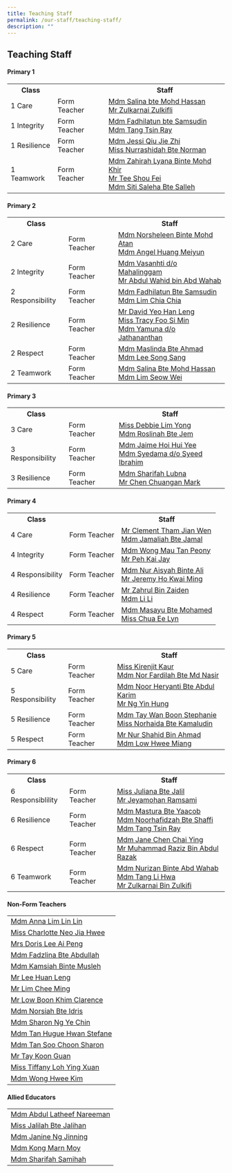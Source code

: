 ```yaml
---
title: Teaching Staff
permalink: /our-staff/teaching-staff/
description: ""
---
```

## **Teaching Staff**

####  Primary 1
<table style="width:100%">
  <tr>
    <th>Class</th>
    <th></th>
    <th>Staff</th>
  </tr>
  <tr>
    <td>1 Care</td>
    <td>Form Teacher</td>
    <td><a href="mailto:salina_a@moe.edu.sg">Mdm Salina bte Mohd Hassan</a><br>
		<a href="mailto:zulkarnai_zulkifli@moe.edu.sg">Mr Zulkarnai Zulkifli</a></td>
  </tr>
  <tr>
    <td>1 Integrity</td>
    <td>Form Teacher</td>
    <td><a href ="mailto:fadhilatun_samsudin@moe.edu.sg">Mdm Fadhilatun bte Samsudin</a> <br>
		<a href = "mailto:tang_tsin_ray@moe.edu.sg">Mdm Tang Tsin Ray</a></td>
  </tr>
	<tr>
    <td>1 Resilience</td>
    <td>Form Teacher</td>
    <td><a href ="mailto:qiu_jie_zhi@moe.edu.sg">Mdm Jessi Qiu Jie Zhi </a><br>
		<a href ="mailto:nurrashidah_norman@moe.edu.sg">Miss Nurrashidah Bte Norman</a></td>
  </tr>
	<tr>
    <td>1 Teamwork</td>
    <td>Form Teacher</td>
    <td><a href ="mailto:zahirah_lyana_mohd_khir@moe.edu.sg">Mdm Zahirah Lyana Binte Mohd Khir</a><br>
		<a href ="mailto:tee_shou_fei@moe.edu.sg">Mr Tee Shou Fei</a><br>
		<a href ="mailto:siti_saleha_salleh_a@moe.edu.sg">Mdm Siti Saleha Bte Salleh</a></td>
  </tr>
</table>

####  Primary 2
<table style="width:100%">
  <tr>
    <th>Class</th>
    <th></th>
    <th>Staff</th>
  </tr>
  <tr>
    <td>2 Care</td>
    <td>Form Teacher</td>
    <td><a href="mailto:norsheleen_mohamed_atan@moe.edu.sg">Mdm Norsheleen Binte Mohd Atan</a> <br>
		<a href ="mailto:angel_huang@moe.edu.sg">Mdm Angel Huang Meiyun</a></td>
  </tr>
  <tr>
    <td>2 Integrity</td>
    <td>Form Teacher</td>
    <td><a href ="mailto:vasanthi_mahalinggam@moe.edu.sg">Mdm Vasanhti d/o Mahalinggam</a> <br>
		<a href ="mailto:abdul_wahid_abdul_wahab@moe.edu.sg">Mr Abdul Wahid bin Abd Wahab</a></td>
  </tr>
	<tr>
    <td>2 Responsibility</td>
    <td>Form Teacher</td>
    <td><a href ="mailto:fadhilatun_samsudin@moe.edu.sg">Mdm Fadhilatun Bte Samsudin</a> <br>
		<a href ="mailto:lim_chia_chia@moe.edu.sg">Mdm Lim Chia Chia</a></td>
  </tr>
	<tr>
    <td>2 Resilience</td>
    <td>Form Teacher</td>
    <td><a href ="mailto:yeo_han_leng_david@moe.edu.sg">Mr David Yeo Han Leng </a><br>
		<a href ="mailto:foo_si_min@moe.edu.sg">Miss Tracy Foo Si Min </a><br>
		<a href ="mailto:yamuna_jathananthan@moe.edu.sg">Mdm Yamuna d/o Jathananthan</a></td>
  </tr>
	<tr>
    <td>2 Respect</td>
    <td>Form Teacher</td>
    <td><a href ="mailto:maslinda_ahmad@moe.edu.sg">Mdm Maslinda Bte Ahmad </a><br>
		<a href ="mailto:lee_song_sang@moe.edu.sg">Mdm Lee Song Sang</a></td>
  </tr>
	<tr>
    <td>2 Teamwork</td>
    <td>Form Teacher</td>
    <td><a href ="mailto:salina_a@moe.edu.sg">Mdm Salina Bte Mohd Hassan</a><br>
		<a href ="mailto:lim_seow_wei@moe.edu.sg">Mdm Lim Seow Wei</a></td>
  </tr>
</table>


####  Primary 3
<table style="width:100%">
  <tr>
    <th>Class</th>
    <th></th>
    <th>Staff</th>
  </tr>
  <tr>
    <td>3 Care </td>
    <td>Form Teacher</td>
    <td><a href ="mailto:lim_lee_yong@moe.edu.sg">Miss Debbie Lim Yong </a><br>
			<a href ="mailto:roslinah_jem@moe.edu.sg">Mdm Roslinah Bte Jem</a></td>
  </tr>
  <tr>
    <td>3 Responsibility</td>
    <td>Form Teacher</td>
    <td>	<a href ="mailto:hoi_hui_yee_jaime@moe.edu.sg">Mdm Jaime Hoi Hui Yee </a><br>
			<a href ="mailto:syedama_syeed_ibrahim@moe.edu.sg">Mdm Syedama d/o Syeed Ibrahim</a></td>
  </tr>
	<tr>
    <td>3 Resilience</td>
    <td>Form Teacher</td>
    <td>	<a href ="mailto:sharifah_lubna@moe.edu.sg">Mdm Sharifah Lubna </a><br>
			<a href ="mailto:chen_chuangan_mark@moe.edu.sg">Mr Chen Chuangan Mark </a><br>
		</td>
  </tr>
</table>

####  Primary 4
<table style="width:100%">
  <tr>
    <th>Class</th>
    <th></th>
    <th>Staff</th>
  </tr>
  <tr>
    <td>4 Care</td>
    <td>Form Teacher</td>
    <td><a href ="mailto:tham_jian_wen_clement@moe.edu.sg">Mr Clement Tham Jian Wen </a><br>
		<a href ="mailto:jamaliah_jamal@moe.edu.sg">Mdm Jamaliah Bte Jamal</a></td>
  </tr>
  <tr>
    <td>4 Integrity</td>
    <td>Form Teacher</td>
    <td><a href ="mailto:wong_mau_tan_peony@moe.edu.sg">Mdm Wong Mau Tan Peony </a><br>
		<a href ="mailto:peh_kai_jay@moe.edu.sg">Mr Peh Kai Jay</a></td>
  </tr>
	<tr>
    <td>4 Responsibility</td>
    <td>Form Teacher</td>
    <td><a href ="mailto:nur_aisyah_ali@moe.edu.sg">Mdm Nur Aisyah Binte Ali</a><br>
		<a href ="mailto:ho_kwai_ming@moe.edu.sg">Mr Jeremy Ho Kwai Ming</a><br>
			</td>
  </tr>
	<tr>
    <td>4 Resilience</td>
    <td>Form Teacher</td>
    <td><a href ="mailto:zahrul_zaiden@moe.edu.sg">Mr Zahrul Bin Zaiden </a><br>
		<a href ="mailto:li_li_b@moe.edu.sg">Mdm Li Li</a></td>
  </tr>
	<tr>
    <td>4 Respect </td>
    <td>Form Teacher</td>
    <td><a href ="mailto:masayu_mohamed@moe.edu.sg">Mdm Masayu Bte Mohamed</a><br>
		<a href ="mailto:chua_ee_lyn@moe.edu.sg">Miss Chua Ee Lyn</a>
			</td>
  </tr>
</table>

####  Primary 5
<table style="width:100%">
  <tr>
    <th>Class</th>
    <th></th>
    <th>Staff</th>
  </tr>
  <tr>
    <td>5 Care</td>
    <td>Form Teacher</td>
    <td><a href ="mailto:kirenjit_kaur_sulinder_singh@moe.edu.sg">Miss Kirenjit Kaur </a><br>
		<a href ="mailto:nor_fardilah_mohamed_nasir@moe.edu.sg">Mdm Nor Fardilah Bte Md Nasir</a></td>
  </tr>
  <tr>
    <td>5 Responsibility</td>
    <td>Form Teacher</td>
    <td><a href ="mailto:noor_heryanti_abdul_karim@moe.edu.sg">Mdm Noor Heryanti Bte Abdul Karim </a><br>
		<a href ="mailto:ng_yin_hung@moe.edu.sg">Mr Ng Yin Hung</a></td>
  </tr>
	<tr>
    <td>5 Resilience</td>
    <td>Form Teacher</td>
    <td><a href ="mailto:tay_wan_boon@moe.edu.sg">Mdm Tay Wan Boon Stephanie</a><br>
		<a href ="mailto:norhaida_kamaludin@moe.edu.sg">Miss Norhaida Bte Kamaludin </a><br></td>
  </tr>
	<tr>
    <td>5 Respect</td>
    <td>Form Teacher</td>
    <td><a href ="mailto:nur_shahid_ahmad@moe.edu.sg">Mr Nur Shahid Bin Ahmad </a><br>
		<a href ="mailto:low_hwee_miang_a@moe.edu.sg">Mdm Low Hwee Miang</a></td>
  </tr>
</table>

####  Primary 6
<table style="width:100%">
  <tr>
    <th>Class</th>
    <th></th>
    <th>Staff</th>
  </tr>
  <tr>
    <td>6 Responsiblility</td>
    <td>Form Teacher</td>
    <td><a href ="mailto:juliana_jalil@moe.edu.sg">Miss Juliana Bte Jalil </a><br>
		<a href ="mailto:jeyamohan_ramasami@moe.edu.sg">Mr Jeyamohan Ramsami</a></td>
  </tr>
  <tr>
    <td>6 Resilience</td>
    <td>Form Teacher</td>
    <td><a href ="mailto:mastura_yaacob@moe.edu.sg">Mdm Mastura Bte Yaacob </a><br>
		<a href ="mailto:noorhafidzah_shaffi@moe.edu.sg">Mdm Noorhafidzah Bte Shaffi </a><br>
		<a href ="mailto:tang_tsin_ray@moe.edu.sg">Mdm Tang Tsin Ray</a></td>
  </tr>
	<tr>
    <td>6 Respect</td>
    <td>Form Teacher</td>
    <td><a href ="mailto:chen_chai_ying@moe.edu.sg">Mdm Jane Chen Chai Ying</a><br>
		<a href ="mailto:Muhammad_Raziz_Abdul_Razak@moe.edu.sg">Mr Muhammad Raziz Bin Abdul Razak</a> <br></td>
  </tr>
	<tr>
    <td>6 Teamwork</td>
    <td>Form Teacher</td>
    <td><a href ="mailto:nurizan_abdul_wahab@moe.edu.sg">Mdm Nurizan Binte Abd Wahab</a> <br>
		<a href ="mailto:tang_li_hwa@moe.edu.sg">Mdm Tang Li Hwa </a><br>
		<a href ="mailto:zulkarnai_zulkifli@moe.edu.sg">Mr Zulkarnai Bin Zulkifi</a></td>
  </tr>
</table>

####  Non-Form Teachers
<table style="width:100%">
  <tr>
    <td><a href ="mailto:anna_lim_lin_lin@moe.edu.sg">Mdm Anna Lim Lin Lin</a></td>
  </tr>
	<tr>
    <td><a href ="mailto:neo_jia_hwee@moe.edu.sg">Miss Charlotte Neo Jia Hwee</a></td>
  </tr>
	<tr>
    <td><a href ="mailto:lee_ai_peng@moe.edu.sg">Mrs Doris Lee Ai Peng</a></td>
  </tr>
  <tr>
    <td><a href ="mailto:fadzlina_abdullah@moe.edu.sg">Mdm Fadzlina Bte Abdullah</a></td>
  </tr>
	<tr>
    <td><a href ="mailto:kamsiah_musleh@moe.edu.sg">Mdm Kamsiah Binte Musleh</a></td>
  </tr>
	<tr>
    <td><a href ="mailto:lee_huan_leng@moe.edu.sg">Mr Lee Huan Leng</a></td>
  </tr>
	<tr>
    <td><a href ="mailto:lim_chee_ming@moe.edu.sg">Mr Lim Chee Ming</a></td>
  </tr>
	<tr>
    <td><a href ="mailto:low_boon_khim@moe.edu.sg">Mr Low Boon Khim Clarence</a></td>
  </tr>
	<tr>
    <td><a href ="mailto:norsiah_idris@moe.edu.sg">Mdm Norsiah Bte Idris</a></td>
  </tr>
	<tr>
    <td><a href ="mailto:ng_ye_chin_sharon@moe.edu.sg">Mdm Sharon Ng Ye Chin</a></td>
  </tr>
	<tr>
    <td><a href ="mailto:tan_hugue_hwan_stefane@moe.edu.sg">Mdm Tan Hugue Hwan Stefane</a></td>
  </tr>
	<tr>
    <td><a href ="mailto:tan_soon_choon@moe.edu.sg">Mdm Tan Soo Choon Sharon</a></td>
  </tr>
	<tr>
    <td><a href ="mailto:tay_koon_guan@moe.edu.sg">Mr Tay Koon Guan</a></td>
  </tr>
	<tr>
    <td><a href ="mailto:Loh_Ying_Xuan_Tiffany@moe.edu.sg">Miss Tiffany Loh Ying Xuan</a></td>
  </tr>
	<tr>
    <td><a href ="mailto:wong_hwee_kim@moe.edu.sg">Mdm Wong Hwee Kim</a></td>
  </tr>
</table>

####  Allied Educators
<table style="width:100%">
  <tr>
    <td><a href ="mailto:abdul_latheef_nareeman@moe.edu.sg">Mdm Abdul Latheef Nareeman</a></td>
  </tr>
	<tr>
    <td><a href ="mailto:zulkarnai_zulkifli@moe.edu.sg">Miss Jalilah Bte Jalihan</a></td>
  </tr>
	<tr>
    <td><a href ="mailto:jalilah_jalihan@moe.edu.sg">Mdm Janine Ng Jinning</a></td>
  </tr>
  <tr>
    <td><a href ="mailto:kong_marn_moy@moe.edu.sg">Mdm Kong Marn Moy</a></td>
  </tr>
	<tr>
    <td><a href ="mailto:sharifah_samihah@moe.edu.sg">Mdm Sharifah Samihah</a></td>
  </tr>
</table>
